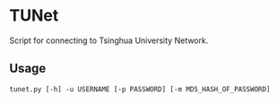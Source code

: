 # TUNet
Script for connecting to Tsinghua University Network.

## Usage

`tunet.py [-h] -u USERNAME [-p PASSWORD] [-m MD5_HASH_OF_PASSWORD]`